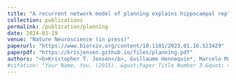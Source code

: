 ```yaml
---
title: "A recurrent network model of planning explains hippocampal replay and human behavior"
collection: publications
permalink: /publication/planning
date: 2024-01-19
venue: "Nature Neuroscience (in press)"
paperurl: "https://www.biorxiv.org/content/10.1101/2023.01.16.523429"
paperpdf: "https://krisjensen.github.io/files/planning.pdf"
authors: "<b>Kristopher T. Jensen</b>, Guillaume Hennequin*, Marcelo Mattar*"
#citation: "Your Name, You. (2015). &quot;Paper Title Number 3.&quot; <i>Journal 1</i>. 1(3)."
---
```

